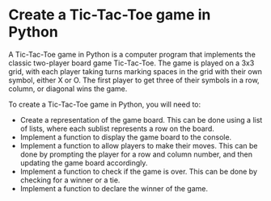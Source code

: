 # Create a Tic-Tac-Toe game in Python
A Tic-Tac-Toe game in Python is a computer program that implements the classic two-player board game Tic-Tac-Toe. The game is played on a 3x3 grid, with each player taking turns marking spaces in the grid with their own symbol, either X or O. The first player to get three of their symbols in a row, column, or diagonal wins the game.

To create a Tic-Tac-Toe game in Python, you will need to:

* Create a representation of the game board. This can be done using a list of lists, where each sublist represents a row on the board.
* Implement a function to display the game board to the console.
* Implement a function to allow players to make their moves. This can be done by prompting the player for a row and column number, and then updating the game board accordingly.
* Implement a function to check if the game is over. This can be done by checking for a winner or a tie.
* Implement a function to declare the winner of the game.
